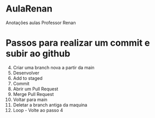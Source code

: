# AulaRenan
Anotações aulas Professor Renan

# Passos para realizar um commit e subir ao github
4. Criar uma branch nova a partir da main
5. Desenvolver
6. Add to staged
7. Commit
8. Abrir um Pull Request
9. Merge Pull Request
10. Voltar para main
11. Deletar a branch antiga da maquina
12. Loop - Volte ao passo 4

